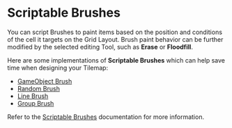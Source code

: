 # Scriptable Brushes

You can script Brushes to paint items based on the position and conditions of the cell it targets on the Grid Layout.
Brush paint behavior can be further modified by the selected editing Tool, such as __Erase__ or __Floodfill__.

Here are some implementations of **Scriptable Brushes** which can help save time when designing your Tilemap:

- [GameObject Brush](GameObjectBrush.md)
- [Random Brush](RandomBrush.md)
- [Line Brush](LineBrush.md)
- [Group Brush](GroupBrush.md)

Refer to the [Scriptable Brushes](https://docs.unity3d.com/Manual/Tilemap-ScriptableBrushes.html) documentation for more
information.

